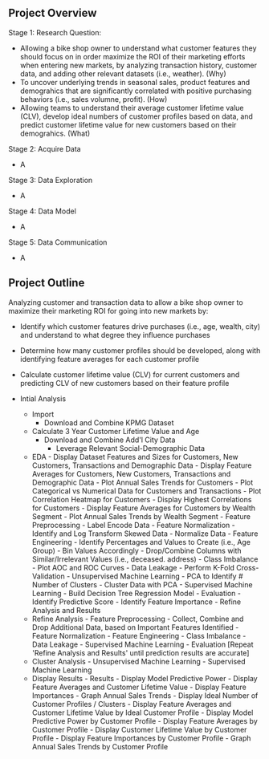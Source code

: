 ## Project Overview
Stage 1: Research Question:
- Allowing a bike shop owner to understand what customer features they should focus on in order maximize the ROI of their marketing efforts when entering new markets, by analyzing transaction history, customer data, and adding other relevant datasets (i.e., weather). (Why)
- To uncover underlying trends in seasonal sales, product features and demograhics that are significantly correlated with positive purchasing behaviors (i.e., sales volumne, profit). (How)
- Allowing teams to understand their average customer lifetime value (CLV), develop ideal numbers of customer profiles based on data, and predict customer lifetime value for new customers based on their demograhics. (What)

Stage 2: Acquire Data
- A

Stage 3: Data Exploration
- A

Stage 4: Data Model
- A

Stage 5: Data Communication
- A

## Project Outline
Analyzing customer and transaction data to allow a bike shop owner to maximize their marketing ROI for going into new markets by:
- Identify which customer features drive purchases (i.e., age, wealth, city) and understand to what degree they influence purchases
- Determine how many customer profiles should be developed, along with identifying feature averages for each customer profile
- Calculate customer lifetime value (CLV) for current customers and predicting CLV of new customers based on their feature profile

- Intial Analysis
  - Import
    - Download and Combine KPMG Dataset
  - Calculate 3 Year Customer Lifetime Value and Age
    - Download and Combine Add'l City Data
      - Leverage Relevant Social-Demographic Data
  - EDA
			- Display Dataset Features and Sizes for Customers, New Customers, Transactions and Demographic Data
			- Display Feature Averages for Customers, New Customers, Transactions and Demographic Data
			- Plot Annual Sales Trends for Customers
			- Plot Categorical vs Numerical Data for Customers and Transactions
			- Plot Correlation Heatmap for Customers
			- Display Highest Correlations for Customers
			- Display Feature Averages for Customers by Wealth Segment
			- Plot Annual Sales Trends by Wealth Segment
		- Feature Preprocessing
			- Label Encode Data
		- Feature Normalization
			- Identify and Log Transform Skewed Data
			- Normalize Data
		- Feature Engineering
			- Identify Percentages and Values to Create (i.e., Age Group)
			- Bin Values Accordingly
			- Drop/Combine Columns with Similar/Irrelevant Values (i.e., deceased. address)
		- Class Imbalance
			- Plot AOC and ROC Curves
		- Data Leakage
			- Perform K-Fold Cross-Validation
		- Unsupervised Machine Learning
			- PCA to Identify # Number of Clusters
			- Cluster Data with PCA
		- Supervised Machine Learning
			- Build Decision Tree Regression Model
		- Evaluation
			- Identify Predictive Score
			- Identify Feature Importance
    	- Refine Analysis and Results
  - Refine Analysis
		- Feature Preprocessing
			- Collect, Combine and Drop Additional Data, based on Important Features Identified
		- Feature Normalization
		- Feature Engineering
		- Class Imbalance
		- Data Leakage
		- Supervised Machine Learning
		- Evaluation
[Repeat 'Refine Analysis and Results' until prediction results are accurate]
  - Cluster Analysis
		- Unsupervised Machine Learning
		- Supervised Machine Learning
  - Display Results
		- Results
			- Display Model Predictive Power
			- Display Feature Averages and Customer Lifetime Value
			- Display Feature Importances
			- Graph Annual Sales Trends
			- Display Ideal Number of Customer Profiles / Clusters
			- Display Feature Averages and Customer Lifetime Value by Ideal Customer Profile
			- Display Model Predictive Power by Customer Profile
			- Display Feature Averages by Customer Profile
			- Display Customer Lifetime Value by Customer Profile
			- Display Feature Importances by Customer Profile
			- Graph Annual Sales Trends by Customer Profile
